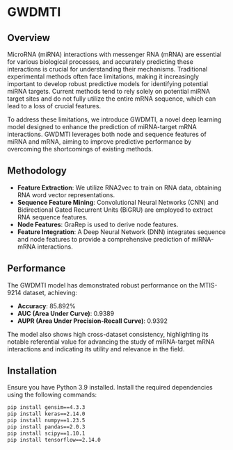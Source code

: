 # GWDMTI

## Overview

MicroRNA (miRNA) interactions with messenger RNA (mRNA) are essential for various biological processes, and accurately predicting these interactions is crucial for understanding their mechanisms. Traditional experimental methods often face limitations, making it increasingly important to develop robust predictive models for identifying potential miRNA targets. Current methods tend to rely solely on potential miRNA target sites and do not fully utilize the entire mRNA sequence, which can lead to a loss of crucial features.

To address these limitations, we introduce GWDMTI, a novel deep learning model designed to enhance the prediction of miRNA-target mRNA interactions. GWDMTI leverages both node and sequence features of miRNA and mRNA, aiming to improve predictive performance by overcoming the shortcomings of existing methods.

## Methodology

- **Feature Extraction**: We utilize RNA2vec to train on RNA data, obtaining RNA word vector representations.
- **Sequence Feature Mining**: Convolutional Neural Networks (CNN) and Bidirectional Gated Recurrent Units (BiGRU) are employed to extract RNA sequence features.
- **Node Features**: GraRep is used to derive node features.
- **Feature Integration**: A Deep Neural Network (DNN) integrates sequence and node features to provide a comprehensive prediction of miRNA-mRNA interactions.

## Performance

The GWDMTI model has demonstrated robust performance on the MTIS-9214 dataset, achieving:
- **Accuracy**: 85.892%
- **AUC (Area Under Curve)**: 0.9389
- **AUPR (Area Under Precision-Recall Curve)**: 0.9392

The model also shows high cross-dataset consistency, highlighting its notable referential value for advancing the study of miRNA-target mRNA interactions and indicating its utility and relevance in the field.

## Installation

Ensure you have Python 3.9 installed. Install the required dependencies using the following commands:

```bash
pip install gensim==4.3.3
pip install keras==2.14.0
pip install numpy==1.23.5
pip install pandas==2.0.3
pip install scipy==1.10.1
pip install tensorflow==2.14.0
